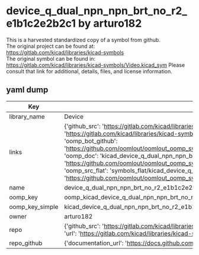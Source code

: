 # device_q_dual_npn_npn_brt_no_r2_e1b1c2e2b2c1 by arturo182  
This is a harvested standardized copy of a symbol from github.  
The original project can be found at:  
https://gitlab.com/kicad/libraries/kicad-symbols  
The original symbol can be found in:
https://gitlab.com/kicad/libraries/kicad-symbols/Video.kicad_sym
Please consult that link for additional, details, files, and license information.  
## yaml dump  
| Key | Value |  
| --- | --- |  
| library_name | Device |  
| links | {'github_src': 'https://gitlab.com/kicad/libraries/kicad-symbols/Video.kicad_sym', 'github_src_repo': 'https://gitlab.com/kicad/libraries/kicad-symbols', 'oomp_bot': 'kicad_device_q_dual_npn_npn_brt_no_r2_e1b1c2e2b2c1/working', 'oomp_bot_github': 'https://github.com/oomlout/oomlout_oomp_symbol_bot/tree/main/kicad_device_q_dual_npn_npn_brt_no_r2_e1b1c2e2b2c1/working', 'oomp_doc': 'kicad_device_q_dual_npn_npn_brt_no_r2_e1b1c2e2b2c1/working', 'oomp_doc_github': 'https://github.com/oomlout/oomlout_oomp_symbol_doc/tree/main/kicad_device_q_dual_npn_npn_brt_no_r2_e1b1c2e2b2c1/working', 'oomp_src_flat': 'symbols_flat/kicad_device_q_dual_npn_npn_brt_no_r2_e1b1c2e2b2c1/working', 'oomp_src_flat_github': 'https://github.com/oomlout/oomlout_oomp_symbol_src/tree/main/kicad_device_q_dual_npn_npn_brt_no_r2_e1b1c2e2b2c1/working'} |  
| name | device_q_dual_npn_npn_brt_no_r2_e1b1c2e2b2c1 |  
| oomp_key | oomp_kicad_device_q_dual_npn_npn_brt_no_r2_e1b1c2e2b2c1 |  
| oomp_key_simple | kicad_device_q_dual_npn_npn_brt_no_r2_e1b1c2e2b2c1 |  
| owner | arturo182 |  
| repo | {'github_src': 'https://gitlab.com/kicad/libraries/kicad-symbols/Video.kicad_sym', 'name': 'libraries/kicad-symbols', 'owner': 'kicad', 'url': 'https://gitlab.com/kicad/libraries/kicad-symbols'} |  
| repo_github | {'documentation_url': 'https://docs.github.com/rest/repos/repos#get-a-repository', 'message': 'Not Found'} |  

